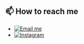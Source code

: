 
## 📫 How to reach me
-  [![Email me](https://img.shields.io/badge/Email%20me-blue)](mailto:jakeamberson314@gmail.com)
-  [![Instagram](https://img.shields.io/badge/Instagram-red)](https://www.instagram.com/alien_on.earthh/)

  



  



<!---
jake314jake/jake314jake is a ✨ special ✨ repository because its `README.md` (this file) appears on your GitHub profile.
You can click the Preview link to take a look at your changes.
--->
